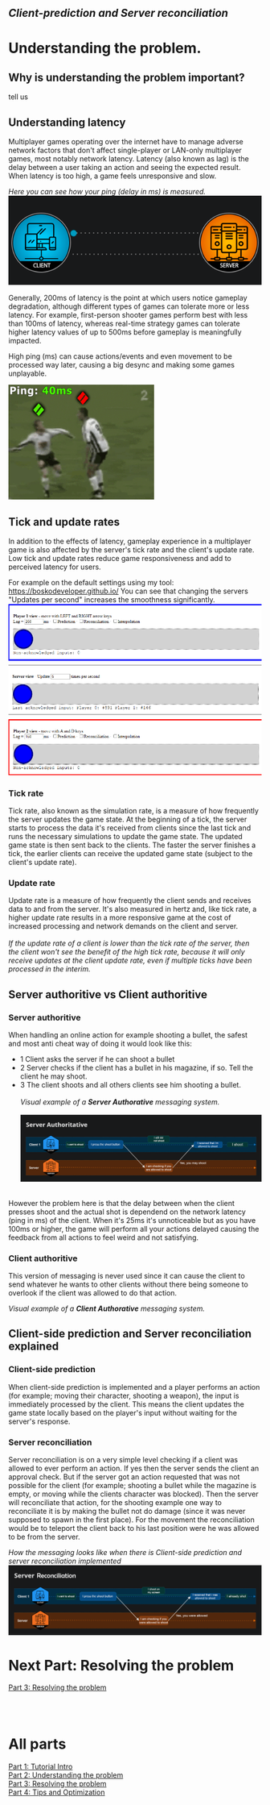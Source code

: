 ## *Client-prediction and Server reconciliation*

# Understanding the problem.

## Why is understanding the problem important?
tell us

## Understanding latency
Multiplayer games operating over the internet have to manage adverse network factors that don't affect single-player or LAN-only multiplayer games, most notably network latency. Latency (also known as lag) is the delay between a user taking an action and seeing the expected result. When latency is too high, a game feels unresponsive and slow.

*Here you can see how your ping (delay in ms) is measured.* <br>
![testimage](images/ping-animation-dark.gif?raw=true)

Generally, 200ms of latency is the point at which users notice gameplay degradation, although different types of games can tolerate more or less latency. For example, first-person shooter games perform best with less than 100ms of latency, whereas real-time strategy games can tolerate higher latency values of up to 500ms before gameplay is meaningfully impacted.

High ping (ms) can cause actions/events and even movement to be processed way later, causing a big desync and making some games unplayable.

![testimage](images/lag_meme.gif?raw=true)

## Tick and update rates
In addition to the effects of latency, gameplay experience in a multiplayer game is also affected by the server's tick rate and the client's update rate. Low tick and update rates reduce game responsiveness and add to perceived latency for users.

For example on the default settings using my tool: https://boskodeveloper.github.io/
You can see that changing the servers "Updates per second" increases the smoothness significantly.
![testimage](images/tick_update_rate.gif?raw=true)


### Tick rate
Tick rate, also known as the simulation rate, is a measure of how frequently the server updates the game state. At the beginning of a tick, the server starts to process the data it's received from clients since the last tick and runs the necessary simulations to update the game state. The updated game state is then sent back to the clients. The faster the server finishes a tick, the earlier clients can receive the updated game state (subject to the client's update rate).

### Update rate
Update rate is a measure of how frequently the client sends and receives data to and from the server. It's also measured in hertz and, like tick rate, a higher update rate results in a more responsive game at the cost of increased processing and network demands on the client and server.
<br> <br>
*If the update rate of a client is lower than the tick rate of the server, then the client won't see the benefit of the high tick rate, because it will only receive updates at the client update rate, even if multiple ticks have been processed in the interim.*

## Server authoritive vs Client authoritive

### Server authoritive 
When handling an online action for example shooting a bullet, the safest and most anti cheat way of doing it would look like this:
- 1 Client asks the server if he can shoot a bullet
- 2 Server checks if the client has a bullet in his magazine, if so. Tell the client he may shoot.
- 3 The client shoots and all others clients see him shooting a bullet. 
<br> <br>
*Visual example of a **Server Authorative** messaging system.* <br> <br>
![ServerAuthorative](images/server_authorative.png?raw=true)
<br>
However the problem here is that the delay between when the client presses shoot and the actual shot is dependend on the network latency (ping in ms) of the client. When it's 25ms it's unnoticeable but as you have 100ms or higher, the game will perform all your actions delayed causing the feedback from all actions to feel weird and not satisfying.

### Client authoritive
This version of messaging is never used since it can cause the client to send whatever he wants to other clients without there being someone to overlook if the client was allowed to do that action.

*Visual example of a **Client Authorative** messaging system.*

## Client-side prediction and Server reconciliation explained
### Client-side prediction
When client-side prediction is implemented and a player performs an action (for example; moving their character, shooting a weapon), the input is immediately processed by the client. This means the client updates the game state locally based on the player's input without waiting for the server's response.

### Server reconciliation
Server reconciliation is on a very simple level checking if a client was allowed to ever perform an action. If yes then the server sends the client an approval check. But if the server got an action requested that was not possible for the client (for example; shooting a bullet while the magazine is empty, or moving while the clients character was blocked). Then the server will reconciliate that action, for the shooting example one way to reconciliate it is by making the bullet not do damage (since it was never supposed to spawn in the first place). For the movement the reconciliation would be to teleport the client back to his last position were he was allowed to be from the server.

*How the messaging looks like when there is Client-side prediction and server reconciliation implemented*
![ServerReconciliation](images/server_reconciliation.png?raw=true)

# Next Part: Resolving the problem
[Part 3: Resolving the problem](Part_3.md)  <br>

<br> <br>
# All parts
[Part 1: Tutorial Intro](Part_1.md)  <br>
[Part 2: Understanding the problem](Part_2.md)  <br>
[Part 3: Resolving the problem](Part_3.md)  <br>
[Part 4: Tips and Optimization](Part_4.md)
